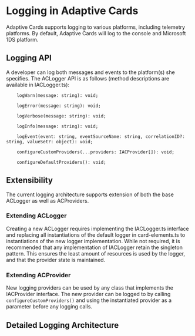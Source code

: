 # Logging in Adaptive Cards

Adaptive Cards supports logging to various platforms, including telemetry platforms. By default, Adaptive Cards will log to the console and Microsoft 1DS platform.

## Logging API

A developer can log both messages and events to the platform(s) she specifies. The ACLogger API is as follows (method descriptions are available in IACLogger.ts):

```
	logWarn(message: string): void; 

	logError(message: string): void; 

	logVerbose(message: string): void; 

	logInfo(message: string): void; 
	
	logEvent(event: string, eventSourceName: string, correlationID?: string, valueSet?: object): void;

	configureCustomProviders(...providers: IACProvider[]): void;

	configureDefaultProviders(): void;
```

## Extensibility

The current logging architecture supports extension of both the base ACLogger as well as ACProviders.

### Extending ACLogger

Creating a new ACLogger requires implementing the IACLogger.ts interface and replacing all instantiations of the default logger in card-elements.ts to instantiations of the new logger implementation. While not required, it is recommended that any implementation of IACLogger retain the singleton pattern. This ensures the least amount of resources is used by the logger, and that the provider state is maintained.

### Extending ACProvider

New logging providers can be used by any class that implements the IACProvider interface. The new provider can be logged to by calling `configureCustomProviders()` and using the instantiated provider as a parameter before any logging calls.

## Detailed Logging Architecture

